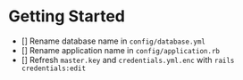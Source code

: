 # Getting Started

- [] Rename database name in `config/database.yml`
- [] Rename application name in `config/application.rb`
- [] Refresh `master.key` and `credentials.yml.enc` with `rails credentials:edit`
